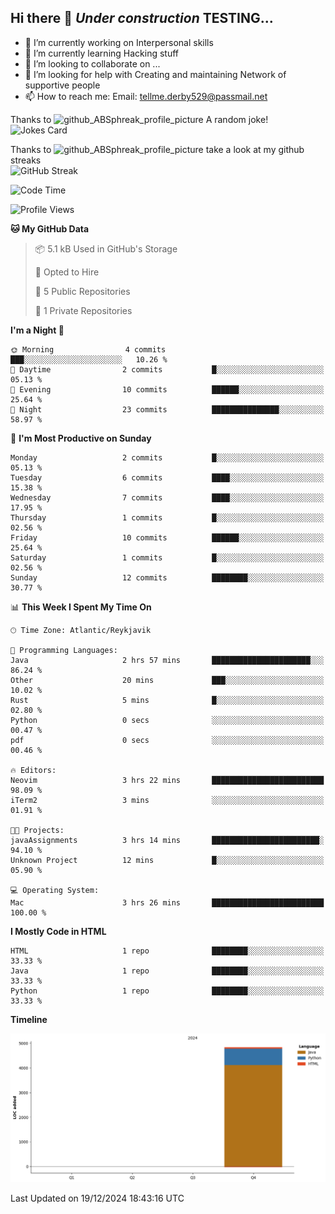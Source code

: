 ## Hi there 👋 ***Under construction*** TESTING...

- 🔭 I’m currently working on Interpersonal skills
- 🌱 I’m currently learning Hacking stuff
- 👯 I’m looking to collaborate on ...
- 🤔 I’m looking for help with Creating and maintaining Network of supportive people
- 📫 How to reach me: Email: tellme.derby529@passmail.net

<!-- Start of jokes card -->
Thanks to <img width="20" hight="20" alt="github_ABSphreak_profile_picture" src="https://github.com/ABSphreak.png">
A random joke! </br>
![Jokes Card](https://readme-jokes.vercel.app/api)
<!-- end of jokes card -->

<!--Start of github streak -->
Thanks to <img width="20" hight="20" alt="github_ABSphreak_profile_picture" src="https://github.com/DenverCoder1.png"> take a look at my github streaks
</br>
![GitHub Streak](https://streak-stats.demolab.com?user=jstMW&theme=yeblu&hide_border=true)
<!-- end of github streak -->

<!--START_SECTION:waka-->
![Code Time](http://img.shields.io/badge/Code%20Time-39%20mins-blue)

![Profile Views](http://img.shields.io/badge/Profile%20Views-3-blue)

**🐱 My GitHub Data** 

> 📦 5.1 kB Used in GitHub's Storage 
 > 
> 💼 Opted to Hire
 > 
> 📜 5 Public Repositories 
 > 
> 🔑 1 Private Repositories 
 > 
**I'm a Night 🦉** 

```text
🌞 Morning                4 commits           ███░░░░░░░░░░░░░░░░░░░░░░   10.26 % 
🌆 Daytime                2 commits           █░░░░░░░░░░░░░░░░░░░░░░░░   05.13 % 
🌃 Evening                10 commits          ██████░░░░░░░░░░░░░░░░░░░   25.64 % 
🌙 Night                  23 commits          ███████████████░░░░░░░░░░   58.97 % 
```
📅 **I'm Most Productive on Sunday** 

```text
Monday                   2 commits           █░░░░░░░░░░░░░░░░░░░░░░░░   05.13 % 
Tuesday                  6 commits           ████░░░░░░░░░░░░░░░░░░░░░   15.38 % 
Wednesday                7 commits           ████░░░░░░░░░░░░░░░░░░░░░   17.95 % 
Thursday                 1 commits           █░░░░░░░░░░░░░░░░░░░░░░░░   02.56 % 
Friday                   10 commits          ██████░░░░░░░░░░░░░░░░░░░   25.64 % 
Saturday                 1 commits           █░░░░░░░░░░░░░░░░░░░░░░░░   02.56 % 
Sunday                   12 commits          ████████░░░░░░░░░░░░░░░░░   30.77 % 
```


📊 **This Week I Spent My Time On** 

```text
🕑︎ Time Zone: Atlantic/Reykjavik

💬 Programming Languages: 
Java                     2 hrs 57 mins       ██████████████████████░░░   86.24 % 
Other                    20 mins             ███░░░░░░░░░░░░░░░░░░░░░░   10.02 % 
Rust                     5 mins              █░░░░░░░░░░░░░░░░░░░░░░░░   02.80 % 
Python                   0 secs              ░░░░░░░░░░░░░░░░░░░░░░░░░   00.47 % 
pdf                      0 secs              ░░░░░░░░░░░░░░░░░░░░░░░░░   00.46 % 

🔥 Editors: 
Neovim                   3 hrs 22 mins       █████████████████████████   98.09 % 
iTerm2                   3 mins              ░░░░░░░░░░░░░░░░░░░░░░░░░   01.91 % 

🐱‍💻 Projects: 
javaAssignments          3 hrs 14 mins       ████████████████████████░   94.10 % 
Unknown Project          12 mins             █░░░░░░░░░░░░░░░░░░░░░░░░   05.90 % 

💻 Operating System: 
Mac                      3 hrs 26 mins       █████████████████████████   100.00 % 
```

**I Mostly Code in HTML** 

```text
HTML                     1 repo              ████████░░░░░░░░░░░░░░░░░   33.33 % 
Java                     1 repo              ████████░░░░░░░░░░░░░░░░░   33.33 % 
Python                   1 repo              ████████░░░░░░░░░░░░░░░░░   33.33 % 
```



**Timeline**

![Lines of Code chart](https://raw.githubusercontent.com/jstMW/jstMW/main/assets/bar_graph.png)


 Last Updated on 19/12/2024 18:43:16 UTC
<!--END_SECTION:waka-->
